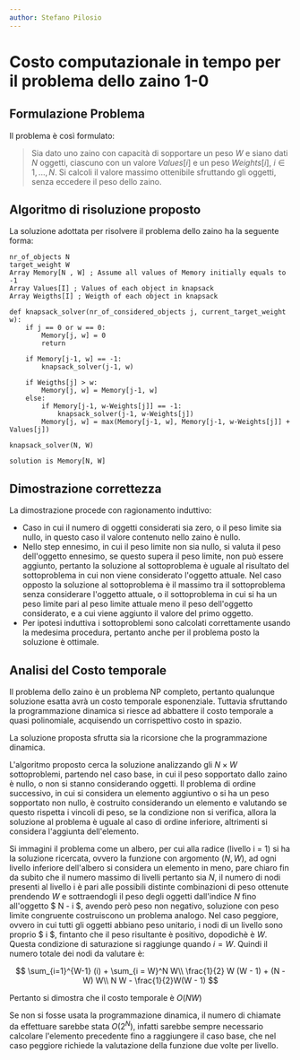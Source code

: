 ```yaml
---
author: Stefano Pilosio
---
```



# Costo computazionale in tempo per il problema dello zaino 1-0

## Formulazione Problema

Il problema è così formulato:

> Sia dato uno zaino con capacità di sopportare un peso $W$ e siano dati $N$ oggetti,
  ciascuno con un valore $Values[i]$ e un peso $Weights[i]$, $i \in {1,...,N}$.
  Si calcoli il valore massimo ottenibile sfruttando gli oggetti, senza eccedere il peso dello zaino.

## Algoritmo di risoluzione proposto

La soluzione adottata per risolvere il problema dello zaino ha la seguente forma:

```
nr_of_objects N
target_weight W
Array Memory[N , W] ; Assume all values of Memory initially equals to -1
Array Values[I] ; Values of each object in knapsack
Array Weigths[I] ; Weigth of each object in knapsack

def knapsack_solver(nr_of_considered_objects j, current_target_weight w):
    if j == 0 or w == 0:
        Memory[j, w] = 0
        return

    if Memory[j-1, w] == -1:
        knapsack_solver(j-1, w)

    if Weigths[j] > w:
        Memory[j, w] = Memory[j-1, w]
    else:
        if Memory[j-1, w-Weights[j]] == -1:
            knapsack_solver(j-1, w-Weights[j])
        Memory[j, w] = max(Memory[j-1, w], Memory[j-1, w-Weights[j]] + Values[j])

knapsack_solver(N, W)

solution is Memory[N, W]
```

## Dimostrazione correttezza

La dimostrazione procede con ragionamento induttivo:

- Caso in cui il numero di oggetti considerati sia zero, o il peso limite sia nullo, in questo caso il valore contenuto nello zaino è nullo.
- Nello step ennesimo, in cui il peso limite non sia nullo, si valuta il peso dell'oggetto ennesimo, se questo supera il peso limite, non può essere aggiunto,
  pertanto la soluzione al sottoproblema è uguale al risultato del sottoproblema in cui non viene considerato l'oggetto attuale.
  Nel caso opposto la soluzione al sottoproblema è il massimo tra il sottoproblema senza considerare l'oggetto attuale,
  o il sottoproblema in cui si ha un peso limite pari al peso limite attuale meno il peso dell'oggetto considerato, e a cui viene aggiunto il valore del primo oggetto.
- Per ipotesi induttiva i sottoproblemi sono calcolati correttamente usando la medesima procedura, pertanto anche per il problema posto la soluzione è ottimale.

## Analisi del Costo temporale

Il problema dello zaino è un problema NP completo, pertanto qualunque soluzione esatta avrà un costo temporale esponenziale.
Tuttavia sfruttando la programmazione dinamica si riesce ad abbattere il costo temporale a quasi polinomiale,
acquisendo un corrispettivo costo in spazio.

La soluzione proposta sfrutta sia la ricorsione che la programmazione dinamica.

L'algoritmo proposto cerca la soluzione analizzando gli $N \times W$ sottoproblemi,
partendo nel caso base, in cui il peso sopportato dallo zaino è nullo, o non si stanno considerando oggetti.
Il problema di ordine successivo, in cui si considera un elemento aggiuntivo o si ha un peso sopportato non nullo,
è costruito considerando un elemento e valutando se questo rispetta i vincoli di peso, se la condizione non si verifica,
allora la soluzione al problema è uguale al caso di ordine inferiore, altrimenti si considera l'aggiunta dell'elemento.

Si immagini il problema come un albero, per cui alla radice (livello i = 1) si ha la soluzione ricercata, ovvero la funzione con argomento $(N,W)$,
ad ogni livello inferiore dell'albero si considera un elemento in meno, pare chiaro fin da subito che il numero massimo di livelli pertanto sia $N$,
il numero di nodi presenti al livello i è pari alle possibili distinte combinazioni di peso ottenute prendendo $W$ e sottraendogli il peso degli oggetti dall'indice $N$
fino all'oggetto $ N - i $, avendo però peso non negativo, soluzione con peso limite congruente costruiscono un problema analogo.
Nel caso peggiore, ovvero in cui tutti gli oggetti abbiano peso unitario, i nodi di un livello sono proprio $ i $,
fintanto che il peso risultante è positivo, dopodichè è $W$. Questa condizione di saturazione si raggiunge quando $i = W$.
Quindi il numero totale dei nodi da valutare è:

$$
\sum_{i=1}^{W-1} (i) + \sum_{i = W}^N W\\
\frac{1}{2} W (W - 1) + (N - W) W\\
N W - \frac{1}{2}W(W - 1)
$$

Pertanto si dimostra che il costo temporale è $O(NW)$

Se non si fosse usata la programmazione dinamica, il numero di chiamate da effettuare sarebbe stata $O(2^N)$,
infatti sarebbe sempre necessario calcolare l'elemento precedente fino a raggiungere il caso base,
che nel caso peggiore richiede la valutazione della funzione due volte per livello.


